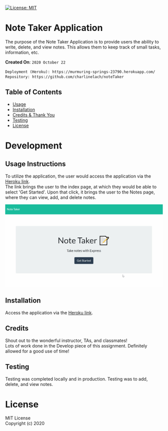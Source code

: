 [![License: MIT](https://img.shields.io/badge/License-MIT-yellow.svg)](https://opensource.org/licenses/MIT)

# Note Taker Application
The purpose of the Note Taker Application is to provide users the ability to write, delete, and view notes. This allows them to keep track of small tasks, information, etc.


**Created On**: `2020 October 22`
```
Deployment (Heroku): https://murmuring-springs-23790.herokuapp.com/
Repository: https://github.com/charlinelach/noteTaker
```

## Table of Contents
* [Usage](#usage)
* [Installation](#installation)
* [Credits & Thank You](#credits)
* [Testing](#testing)
* [License](#license)

# Development

## Usage Instructions
To utilize the application, the user would access the application via the [Heroku link](https://murmuring-springs-23790.herokuapp.com/).
<br>
The link brings the user to the index page, at which they would be able to select 'Get Started'. Upon that click, it brings the user to the Notes page, where they can view, add, and delete notes.
<br>

![UI Screenshot](/screenshotHeroku.gif)

## Installation
Access the application via the [Heroku link](https://murmuring-springs-23790.herokuapp.com/).

## Credits
Shout out to the wonderful instructor, TAs, and classmates!
<br>
Lots of work done in the Develop piece of this assignment. Definitely allowed for a good use of time!

## Testing
Testing was completed locally and in production. Testing was to add, delete, and view notes.

# License
MIT License <br>
Copyright (c) 2020